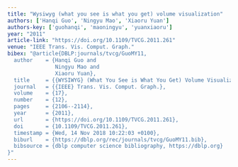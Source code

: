 ```yaml
---
title: "Wysiwyg (what you see is what you get) volume visualization"
authors: ['Hanqi Guo', 'Ningyu Mao', 'Xiaoru Yuan']
authors-key: ['guohanqi', 'maoningyu', 'yuanxiaoru']
year: "2011"
article-link: "https://doi.org/10.1109/TVCG.2011.261"
venue: "IEEE Trans. Vis. Comput. Graph."
bibex: "@article{DBLP:journals/tvcg/GuoMY11,
  author    = {Hanqi Guo and
               Ningyu Mao and
               Xiaoru Yuan},
  title     = {{WYSIWYG} (What You See is What You Get) Volume Visualization},
  journal   = {{IEEE} Trans. Vis. Comput. Graph.},
  volume    = {17},
  number    = {12},
  pages     = {2106--2114},
  year      = {2011},
  url       = {https://doi.org/10.1109/TVCG.2011.261},
  doi       = {10.1109/TVCG.2011.261},
  timestamp = {Wed, 14 Nov 2018 10:22:03 +0100},
  biburl    = {https://dblp.org/rec/journals/tvcg/GuoMY11.bib},
  bibsource = {dblp computer science bibliography, https://dblp.org}
}"
---
```

